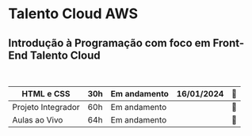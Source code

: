 # Talento Cloud AWS

## Introdução à Programação com foco em Front-End   Talento Cloud     
<BR>

| HTML e CSS | 30h | Em andamento | 16/01/2024  | 📁|
| --- | --- | --- | --- | --- |
| Projeto Integrador | 60h | Em andamento |  | 📁 |
| Aulas ao Vivo | 64h | Em andamento |  | 📁 |
